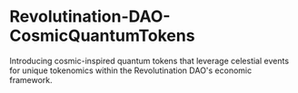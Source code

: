 # Revolutination-DAO-CosmicQuantumTokens
Introducing cosmic-inspired quantum tokens that leverage celestial events for unique tokenomics within the Revolutination DAO's economic framework.
